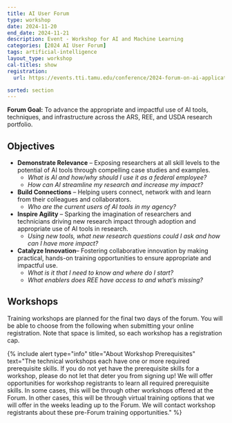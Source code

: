 ```yaml
---
title: AI User Forum
type: workshop
date: 2024-11-20
end_date: 2024-11-21
description: Event - Workshop for AI and Machine Learning
categories: [2024 AI User Forum] 
tags: artificial-intelligence
layout_type: workshop
cal-titles: show
registration: 
  url: https://events.tti.tamu.edu/conference/2024-forum-on-ai-applications-to-usda-science/

sorted: section
---
```


**Forum Goal:** To advance the appropriate and impactful use of AI tools, techniques, and infrastructure across the ARS, REE, and USDA research portfolio. <!--excerpt-->

 

## Objectives
* **Demonstrate Relevance** – Exposing researchers at all skill levels to the potential of AI tools through compelling case studies and examples.  
  * *What is AI and how/why should I use it as a federal employee?*  
  * *How can AI streamline my research and increase my impact?*  
* **Build Connections** – Helping users connect, network with and learn from their colleagues and collaborators.  
  * *Who are the current users of AI tools in my agency?*  
* **Inspire Agility** – Sparking the imagination of researchers and technicians driving new research impact through adoption and appropriate use of AI tools in research.   
  * *Using new tools, what new research questions could I ask and how can I have more impact?*  
* **Catalyze Innovation**– Fostering collaborative innovation by making practical, hands-on training opportunities to ensure appropriate and impactful use.  
  * *What is it that I need to know and where do I start?*  
  * *What enablers does REE have access to and what’s missing?*  

## Workshops

Training workshops are planned for the final two days of the forum. You will be able to choose from the following when submitting your online registration. Note that space is limited, so each workshop has a registration cap.

{% include alert type="info" title="About Workshop Prerequisites" text="The technical workshops each have one or more required prerequisite skills. If you do not yet have the prerequisite skills for a workshop, please do not let that deter you from signing up! We will offer opportunities for workshop registrants to learn all required prerequisite skills. In some cases, this will be through other workshops offered at the Forum. In other cases, this will be through virtual training options that we will offer in the weeks leading up to the Forum. We will contact workshop registrants about these pre-Forum training opportunities." %}

